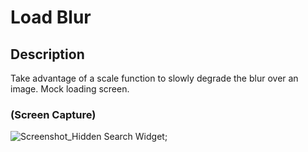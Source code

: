 # Load Blur

## Description
Take advantage of a scale function to slowly degrade the blur over an image. Mock loading screen.

### (Screen Capture)
![Screenshot_Hidden Search Widget](./assets/Blur%20Loading.gif);